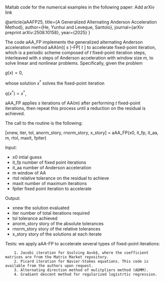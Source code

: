 Maltab code for the numerical examples in the following paper:
Add arXiv link

@article{aAAFP25,
	title={A Generalized Alternating Anderson Acceleration Method},
	author={He, Yunhui and Leveque, Santolo},
	journal={arXiv preprint arXiv:2508.10158},
	year={2025}
}

The code aAA_FP implements the generalized alternating Anderson acceleration method aAA($m$)[ $s$ ]–FP[ $t$ ] to accelerate fixed-point iteration, which is a periodic
scheme composed of $t$ fixed-point iteration steps, interleaved with $s$ steps of Anderson acceleration
with window size m, to solve linear and nonlinear problems. Specifically, given the problem

$g(x)=0$,

whose solution $x^*$ solves the fixed-point iteration

$q({x^*}) = {x^ *}$,

aAA_FP applies $s$ iterations of AA($m$) after performing $t$ fixed-point iterations,
then repeat this process until a reduction on the residual is achieved.

The call to the routine is the following:

[xnew, iter, tol, anorm_story, rnorm_story, x_story] = aAA_FP(x0, it_fp, it_aa, m, rtol, maxit, fpiter)


Input:

- x0             intial guess
- it_fp          number of fixed point iterations
- it_aa          number of Anderson acceleration
- m              window of AA
- rtol           relative tolerance on the residual to achieve
- maxit          number of maximum iterations
- fpiter         fixed point iteration to accelerate

Output:

- xnew           the solution evaluated
- iter           number of total iterations required
- tol            tolerance achieved
- anorm_story    story of the absolute tolerances
- rnorm_story    story of the relative tolerances
- x_story        story of the solutions at each iterate

Tests: we apply aAA-FP to accelerate several types of fixed-point iterations:       

        1. Jacobi iteration for $solving Ax=b$, where the coefficient matrices are from the Matrix Market repository.
        2. Picard iteration for Navier-Stokes equations. This code is available from the authors upon request.
        3. Alternating direction method of mulitpliers method (ADMM).
        4. Gradient descent method for regularized logistrtic regression.
        
